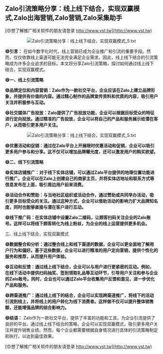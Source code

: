 ## **Zalo引流策略分享：线上线下结合，实现双赢模式,Zalo出海营销,Zalo营销,Zalo采集助手**

[😍想了解推广相关软件的朋友请登录 http://www.vst.tw](http://www.vst.tw)

 <center><img src="https://vst.tw/MP4/tuiguang/png/7.png" alt="Zalo引流策略分享：线上线下结合，实现双赢模式_5.txt"></center>

**😄引言：**
在如今数字化时代，线上营销已成为企业推广和引流的重要手段。然而，仅仅依靠线上渠道可能无法完全满足企业需求。因此，线上线下结合的引流策略成为许多企业追求的目标。本文将分享Zalo引流策略，探讨如何通过线上线下结合，实现双赢模式。

**😄一、线上引流策略**

**😄品牌定位和内容营销：Zalo作为一款社交平台，企业应该在Zalo上建立品牌形象，并提供有价值的内容。通过精心制作的品牌宣传资料和优质的内容，吸引用户关注并积极参与互动。**

**😄社交媒体广告投放：Zalo提供了广告投放功能，企业可以根据目标受众的特征进行定向投放。通过精准的广告投放，企业可以将自己的产品和服务展示给潜在客户，从而吸引更多用户关注。**

 <center><img src="https://vst.tw/MP4/tuiguang/png/2.png" alt="Zalo引流策略分享：线上线下结合，实现双赢模式_5.txt"></center>

**😄优惠活动和促销：通过在Zalo平台上开展限时优惠活动和促销，企业可以吸引更多用户参与和分享。这不仅可以增加品牌曝光度，还可以激发用户的购买欲望。**

**😄二、线下引流策略**

**😄实体店铺推广：对于线下实体店铺，可以通过Zalo平台提供的地理位置功能进行推广。企业可以在Zalo上创建自己的商家主页，并将实体店地址和联系方式等信息发布在上面，吸引周边用户前来消费。**

**😄活动合作和赞助：与当地社区组织或活动合作，通过赞助或共同举办活动，吸引更多目标受众的关注。通过这种方式，企业可以借助活动的影响力扩大品牌知名度，同时也能够直接与潜在客户进行互动。**

**😄线下推广码：在实体店铺中设置Zalo二维码，让顾客扫码关注企业的Zalo账号。这样可以将线下顾客转化为线上粉丝，为企业的线上运营提供更多机会。**

三、线上线下结合，实现双赢模式

**😄数据整合和分析：通过整合线上和线下渠道的数据，企业可以更全面地了解用户行为和偏好。基于这些数据，企业可以进行精准的用户定向营销，提供个性化的服务和推荐，从而提升用户体验。**

**😄互动和反馈：通过线上线下结合，企业可以与用户进行更紧密的互动。例如，在线下活动中提供扫码抽奖、签到领取礼品等互动环节，引导用户关注和参与企业的Zalo账号。同时，企业也可以通过Zalo平台收集用户反馈和意见，进一步优化产品和服务。**

**😄跨渠道推广：通过线上线下的结合，企业可以实现跨渠道推广，将线下的活动引流到线上，并将线上的用户转化为线下消费者。这样做不仅可以提升整体销售额，还能增强品牌的综合影响力。**

**😄结语：**
Zalo作为一款社交平台，提供了丰富的功能和工具，为企业引流提供了良好的平台。通过线上线下结合的策略，企业可以实现双赢模式，吸引更多用户关注并提升销售业绩。然而，每个企业都需要根据自身情况进行具体的引流策略制定和执行，以达到最佳效果。

[😍想了解推广相关软件的朋友请登录 http://www.vst.tw](http://www.vst.tw)



